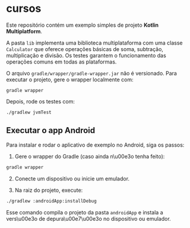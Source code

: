 # cursos

Este repositório contém um exemplo simples de projeto **Kotlin Multiplatform**.

A pasta `lib` implementa uma biblioteca multiplataforma com uma classe
`Calculator` que oferece operações básicas de soma, subtração,
multiplicação e divisão. Os testes garantem o funcionamento das
operações comuns em todas as plataformas.

O arquivo `gradle/wrapper/gradle-wrapper.jar` não é versionado. Para
executar o projeto, gere o wrapper localmente com:

```
gradle wrapper
```

Depois, rode os testes com:

```
./gradlew jvmTest
```

## Executar o app Android

Para instalar e rodar o aplicativo de exemplo no Android, siga os passos:

1. Gere o wrapper do Gradle (caso ainda n\u00e3o tenha feito):

```bash
gradle wrapper
```

2. Conecte um dispositivo ou inicie um emulador.

3. Na raiz do projeto, execute:

```bash
./gradlew :androidApp:installDebug
```

Esse comando compila o projeto da pasta `androidApp` e instala a vers\u00e3o de depura\u00e7\u00e3o no dispositivo ou emulador.

